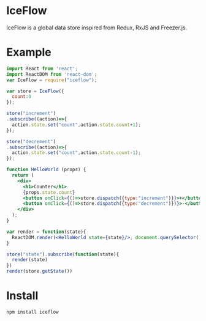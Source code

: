 # IceFlow

IceFlow is a global data store inspired from Redux, RxJS and Freezer.js.

# Example

```jsx
import React from 'react';
import ReactDOM from 'react-dom';
var IceFlow = require("iceflow");

var store = IceFlow({
  count:0
});

store("increment")
.subscribe((action)=>{
  action.state.set("count",action.state.count+1);
});

store("decrement")
.subscribe((action)=>{
  action.state.set("count",action.state.count-1);
});

function HelloWorld (props) {
  return (
    <div>
      <h1>Counter</h1>
      {props.state.count}
      <button onClick={()=>store.dispatch({type:"increment")}}>+</button>
      <button onClick={()=>store.dispatch({type:"decrement")})}>-</button>
    </div>
  );
}

var render = function(state){
  ReactDOM.render(<HelloWorld state={state}/>, document.querySelector('#app'));
}

store("state").subscribe(function(state){
  render(state)
})
render(store.getState())
```

# Install

`npm install iceflow`
